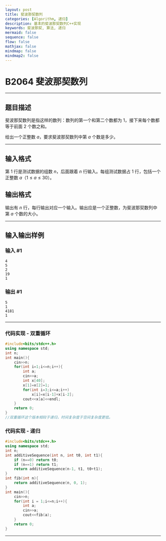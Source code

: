 ```yaml
---
layout: post
title: 斐波那契数列
categories: [Algorithm, 递归]
description: 基本的斐波那契数列C++实现
keywords: 斐波那契, 算法, 递归
mermaid: false
sequence: false
flow: false
mathjax: false
mindmap: false
mindmap2: false
---
```


# B2064 斐波那契数列
---
## 题目描述

斐波那契数列是指这样的数列：数列的第一个和第二个数都为 $1$，接下来每个数都等于前面 $2$ 个数之和。

给出一个正整数 $a$，要求斐波那契数列中第 $a$ 个数是多少。

---
## 输入格式

第 $1$ 行是测试数据的组数 $n$，后面跟着 $n$ 行输入。每组测试数据占 $1$ 行，包括一个正整数 $a$（$1 \le a \le 30$）。

## 输出格式

输出有 $n$ 行，每行输出对应一个输入。输出应是一个正整数，为斐波那契数列中第 $a$ 个数的大小。

---
## 输入输出样例

### 输入 #1

```
4
5
2
19
1
```

### 输出 #1

```
5
1
4181
1
```
---
### 代码实现 - 双重循环

```C++
#include<bits/stdc++.h>
using namespace std;
int n;
int main(){
	cin>>n;
	for(int i=1;i<=n;i++){
		int a;
		cin>>a;
		int x[40];
		x[1]=x[2]=1;
		for(int i=3;i<=a;i++)
			x[i]=x[i-1]+x[i-2];
		cout<<x[a]<<endl;
	}
	return 0;
}
//双重循环这个版本相较于递归，时间复杂度于空间复杂度更低。
```

### 代码实现 - 递归
```C++
#include<bits/stdc++.h>
using namespace std;
int n;
int additiveSequence(int n, int t0, int t1){
	if (n==0) return t0;
	if (n==1) return t1;
	return additiveSequence(n-1, t1, t0+t1);
}
int fib(int n){
	return additiveSequence(n, 0, 1);
}
int main(){
    cin>>n;
    for(int i = 1;i<=n;i++){
        int a;
        cin>>a;
        cout<<fib(a);
    }
    return 0;
}
```
---